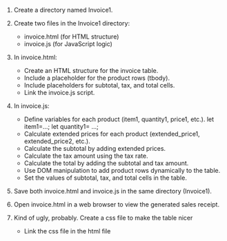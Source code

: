 1. Create a directory named Invoice1.

2. Create two files in the Invoice1 directory:
   - invoice.html (for HTML structure)
   - invoice.js (for JavaScript logic)

3. In invoice.html:
   - Create an HTML structure for the invoice table.
   - Include a placeholder for the product rows (tbody).
   - Include placeholders for subtotal, tax, and total cells.
   - Link the invoice.js script.

4. In invoice.js:
   - Define variables for each product (item1, quantity1, price1, etc.).
   let item1=...;
   let quantity1= ...;
   - Calculate extended prices for each product (extended_price1, extended_price2, etc.).
   - Calculate the subtotal by adding extended prices.
   - Calculate the tax amount using the tax rate.
   - Calculate the total by adding the subtotal and tax amount.
   - Use DOM manipulation to add product rows dynamically to the table.
   - Set the values of subtotal, tax, and total cells in the table.

5. Save both invoice.html and invoice.js in the same directory (Invoice1).

6. Open invoice.html in a web browser to view the generated sales receipt.

7. Kind of ugly, probably. Create a css file to make the table nicer
   - Link the css file in the html file